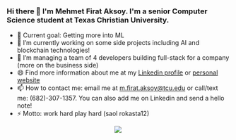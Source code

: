 


### Hi there 👋 I'm Mehmet Firat Aksoy. I'm a senior Computer Science student at Texas Christian University.

- 👯 Current goal: Getting more into ML
- 🔭 I’m currently working on some side projects including AI and blockchain technologies!
- 🌱 I’m managing a team of 4 developers building full-stack for a company (more on the business side)
- 😄 Find more information about me at my [Linkedin profile](https://linkedin.com/in/mfirataksoy) or [personal website](https://mfirataksoy.com)
- 📫 How to contact me: email me at m.firat.aksoy@tcu.edu or call/text me: (682)-307-1357. You can also add me on Linkedin and send a hello note!
- ⚡ Motto: work hard play hard (saol rokasta12) 





<div align="center">
  <img align="center" src="https://github-readme-stats.anuraghazra1.vercel.app/api?username=mfirataksoy&show_icons=true" />
</div>
